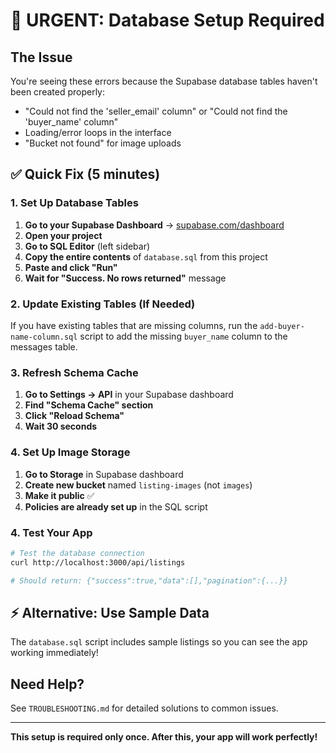# 🚨 URGENT: Database Setup Required

## The Issue
You're seeing these errors because the Supabase database tables haven't been created properly:
- "Could not find the 'seller_email' column" or "Could not find the 'buyer_name' column"
- Loading/error loops in the interface
- "Bucket not found" for image uploads

## ✅ Quick Fix (5 minutes)

### 1. Set Up Database Tables
1. **Go to your Supabase Dashboard** → [supabase.com/dashboard](https://supabase.com/dashboard)
2. **Open your project**
3. **Go to SQL Editor** (left sidebar)
4. **Copy the entire contents** of `database.sql` from this project
5. **Paste and click "Run"**
6. **Wait for "Success. No rows returned"** message

### 2. Update Existing Tables (If Needed)
If you have existing tables that are missing columns, run the `add-buyer-name-column.sql` script to add the missing `buyer_name` column to the messages table.

### 3. Refresh Schema Cache
1. **Go to Settings → API** in your Supabase dashboard
2. **Find "Schema Cache" section**
3. **Click "Reload Schema"**
4. **Wait 30 seconds**

### 4. Set Up Image Storage
1. **Go to Storage** in Supabase dashboard
2. **Create new bucket** named `listing-images` (not `images`)
3. **Make it public** ✅
4. **Policies are already set up** in the SQL script

### 4. Test Your App
```bash
# Test the database connection
curl http://localhost:3000/api/listings

# Should return: {"success":true,"data":[],"pagination":{...}}
```

## ⚡ Alternative: Use Sample Data
The `database.sql` script includes sample listings so you can see the app working immediately!

## Need Help?
See `TROUBLESHOOTING.md` for detailed solutions to common issues.

---
**This setup is required only once. After this, your app will work perfectly!**
